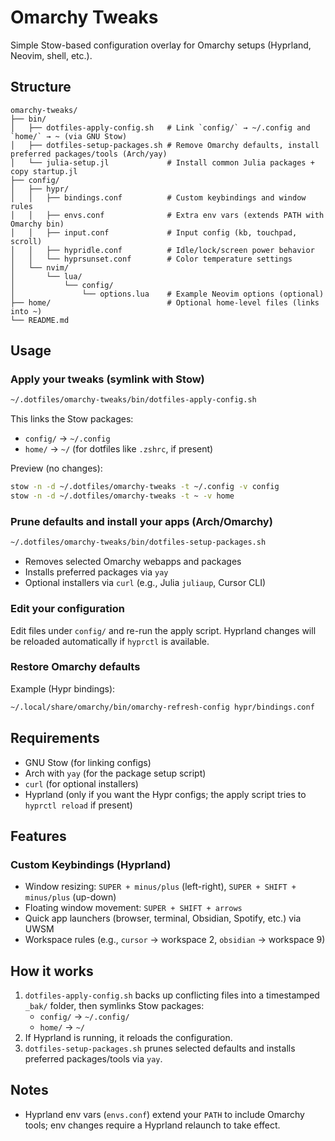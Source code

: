 # Omarchy Tweaks

Simple Stow-based configuration overlay for Omarchy setups (Hyprland, Neovim, shell, etc.).

## Structure

```
omarchy-tweaks/
├── bin/
│   ├── dotfiles-apply-config.sh   # Link `config/` → ~/.config and `home/` → ~ (via GNU Stow)
│   ├── dotfiles-setup-packages.sh # Remove Omarchy defaults, install preferred packages/tools (Arch/yay)
│   └── julia-setup.jl             # Install common Julia packages + copy startup.jl
├── config/
│   ├── hypr/
│   │   ├── bindings.conf          # Custom keybindings and window rules
│   │   ├── envs.conf              # Extra env vars (extends PATH with Omarchy bin)
│   │   ├── input.conf             # Input config (kb, touchpad, scroll)
│   │   ├── hypridle.conf          # Idle/lock/screen power behavior
│   │   └── hyprsunset.conf        # Color temperature settings
│   └── nvim/
│       └── lua/
│           └── config/
│               └── options.lua    # Example Neovim options (optional)
├── home/                          # Optional home-level files (links into ~)
└── README.md
```

## Usage

### Apply your tweaks (symlink with Stow)
```bash
~/.dotfiles/omarchy-tweaks/bin/dotfiles-apply-config.sh
```

This links the Stow packages:
- `config/` → `~/.config`
- `home/` → `~/` (for dotfiles like `.zshrc`, if present)

Preview (no changes):
```bash
stow -n -d ~/.dotfiles/omarchy-tweaks -t ~/.config -v config
stow -n -d ~/.dotfiles/omarchy-tweaks -t ~ -v home
```

### Prune defaults and install your apps (Arch/Omarchy)
```bash
~/.dotfiles/omarchy-tweaks/bin/dotfiles-setup-packages.sh
```
- Removes selected Omarchy webapps and packages
- Installs preferred packages via `yay`
- Optional installers via `curl` (e.g., Julia `juliaup`, Cursor CLI)

### Edit your configuration
Edit files under `config/` and re-run the apply script. Hyprland changes will be reloaded automatically if `hyprctl` is available.

### Restore Omarchy defaults
Example (Hypr bindings):
```bash
~/.local/share/omarchy/bin/omarchy-refresh-config hypr/bindings.conf
```

## Requirements
- GNU Stow (for linking configs)
- Arch with `yay` (for the package setup script)
- `curl` (for optional installers)
- Hyprland (only if you want the Hypr configs; the apply script tries to `hyprctl reload` if present)

## Features

### Custom Keybindings (Hyprland)
- Window resizing: `SUPER + minus/plus` (left-right), `SUPER + SHIFT + minus/plus` (up-down)
- Floating window movement: `SUPER + SHIFT + arrows`
- Quick app launchers (browser, terminal, Obsidian, Spotify, etc.) via UWSM
- Workspace rules (e.g., `cursor` → workspace 2, `obsidian` → workspace 9)

## How it works
1. `dotfiles-apply-config.sh` backs up conflicting files into a timestamped `_bak/` folder, then symlinks Stow packages:
   - `config/` → `~/.config/`
   - `home/` → `~/`
2. If Hyprland is running, it reloads the configuration.
3. `dotfiles-setup-packages.sh` prunes selected defaults and installs preferred packages/tools via `yay`.

## Notes
- Hyprland env vars (`envs.conf`) extend your `PATH` to include Omarchy tools; env changes require a Hyprland relaunch to take effect.
